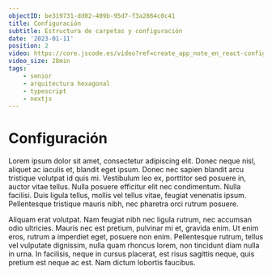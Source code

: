 ```yaml
---
objectID: be319731-dd02-409b-95d7-f3a2864c0c41
title: Configuración
subtitle: Estructura de carpetas y configuración
date: '2023-01-11'
position: 2
video: https://core.jscode.es/video?ref=create_app_note_en_react-configuracion
video_size: 28min
tags:
    - senior
    - arquitectura hexagonal
    - typescript
    - nextjs
---
```


# Configuración

Lorem ipsum dolor sit amet, consectetur adipiscing elit. Donec neque nisl, aliquet ac iaculis et, blandit eget ipsum. Donec nec sapien blandit arcu tristique volutpat id quis mi. Vestibulum leo ex, porttitor sed posuere in, auctor vitae tellus. Nulla posuere efficitur elit nec condimentum. Nulla facilisi. Duis ligula tellus, mollis vel tellus vitae, feugiat venenatis ipsum. Pellentesque tristique mauris nibh, nec pharetra orci rutrum posuere.

Aliquam erat volutpat. Nam feugiat nibh nec ligula rutrum, nec accumsan odio ultricies. Mauris nec est pretium, pulvinar mi et, gravida enim. Ut enim eros, rutrum a imperdiet eget, posuere non enim. Pellentesque rutrum, tellus vel vulputate dignissim, nulla quam rhoncus lorem, non tincidunt diam nulla in urna. In facilisis, neque in cursus placerat, est risus sagittis neque, quis pretium est neque ac est. Nam dictum lobortis faucibus.

